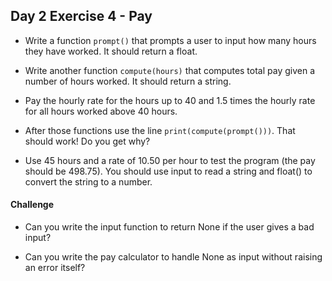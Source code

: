 ## Day 2 Exercise 4 - Pay

* Write a function ```prompt()``` that prompts a user to input how many hours they have worked. It should return a float.

* Write another function ```compute(hours)``` that computes total pay given a number of hours worked. It should return a string.

* Pay the hourly rate for the hours up to 40 and 1.5 times the hourly rate for all hours worked above 40 hours. 

* After those functions use the line ```print(compute(prompt()))```. That should work! Do you get why?

* Use 45 hours and a rate of 10.50 per hour to test the program (the pay should be 498.75). You should use input to read a string and float() to convert the string to a number. 

#### Challenge

* Can you write the input function to return None if the user gives a bad input?

* Can you write the pay calculator to handle None as input without raising an error itself?
